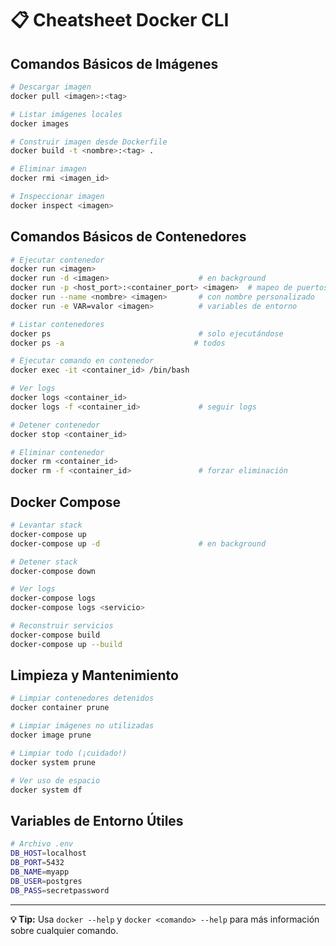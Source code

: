 # 📋 Cheatsheet Docker CLI

## Comandos Básicos de Imágenes

```bash
# Descargar imagen
docker pull <imagen>:<tag>

# Listar imágenes locales
docker images

# Construir imagen desde Dockerfile
docker build -t <nombre>:<tag> .

# Eliminar imagen
docker rmi <imagen_id>

# Inspeccionar imagen
docker inspect <imagen>
```

## Comandos Básicos de Contenedores

```bash
# Ejecutar contenedor
docker run <imagen>
docker run -d <imagen>                    # en background
docker run -p <host_port>:<container_port> <imagen>  # mapeo de puertos
docker run --name <nombre> <imagen>       # con nombre personalizado
docker run -e VAR=valor <imagen>          # variables de entorno

# Listar contenedores
docker ps                                 # solo ejecutándose
docker ps -a                             # todos

# Ejecutar comando en contenedor
docker exec -it <container_id> /bin/bash

# Ver logs
docker logs <container_id>
docker logs -f <container_id>             # seguir logs

# Detener contenedor
docker stop <container_id>

# Eliminar contenedor
docker rm <container_id>
docker rm -f <container_id>               # forzar eliminación
```

## Docker Compose

```bash
# Levantar stack
docker-compose up
docker-compose up -d                      # en background

# Detener stack
docker-compose down

# Ver logs
docker-compose logs
docker-compose logs <servicio>

# Reconstruir servicios
docker-compose build
docker-compose up --build
```

## Limpieza y Mantenimiento

```bash
# Limpiar contenedores detenidos
docker container prune

# Limpiar imágenes no utilizadas
docker image prune

# Limpiar todo (¡cuidado!)
docker system prune

# Ver uso de espacio
docker system df
```

## Variables de Entorno Útiles

```bash
# Archivo .env
DB_HOST=localhost
DB_PORT=5432
DB_NAME=myapp
DB_USER=postgres
DB_PASS=secretpassword
```

---
**💡 Tip:** Usa `docker --help` y `docker <comando> --help` para más información sobre cualquier comando. 